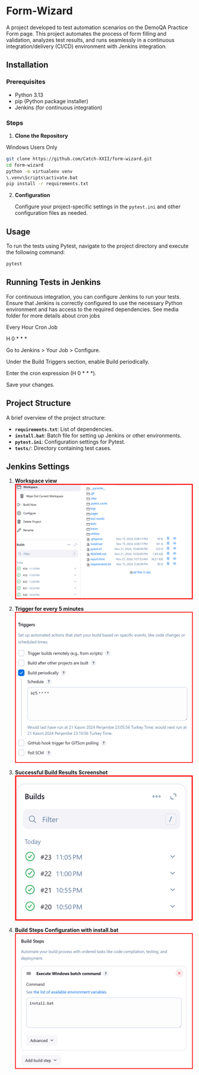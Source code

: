 # Form-Wizard
A project developed to test automation scenarios on the DemoQA Practice Form page. 
This project automates the process of form filling and validation, analyzes test results, 
and runs seamlessly in a continuous integration/delivery (CI/CD) environment with Jenkins integration.

## Installation

### Prerequisites

- Python 3.13
- pip (Python package installer)
- Jenkins (for continuous integration)
### Steps

1. **Clone the Repository**

Windows Users Only

   ```bash
   git clone https://github.com/Catch-XXII/form-wizard.git
   cd form-wizard
   python -m virtualenv venv
   \.venv\Scripts\activate.bat
   pip install -r requirements.txt
   ```
   
2. **Configuration**

   Configure your project-specific settings in the `pytest.ini` and other configuration files as needed.

## Usage

To run the tests using Pytest, navigate to the project directory and execute the following command:

```bash
pytest
```

## Running Tests in Jenkins

For continuous integration, you can configure Jenkins to run your tests. 
Ensure that Jenkins is correctly configured to use the necessary 
Python environment and has access to the required dependencies.
See media folder for more details about cron jobs

Every Hour Cron Job 

H 0 * * *

Go to Jenkins > Your Job > Configure.

Under the Build Triggers section, enable Build periodically.

Enter the cron expression (H 0 * * *).

Save your changes.

## Project Structure

A brief overview of the project structure:

- **`requirements.txt`**: List of dependencies.
- **`install.bat`**: Batch file for setting up Jenkins or other environments.
- **`pytest.ini`**: Configuration settings for Pytest.
- **`tests/`**: Directory containing test cases.


## Jenkins Settings
1. **Workspace view**
![Alt text](media/workspace.png)


2. **Trigger for every 5 minutes**
![Alt text](media/every_five_minutes.png)


3. **Successful Build Results Screenshot**
![Alt text](media/builds_every_five_minutes.png)

4. **Build Steps Configuration with install.bat**
![Alt text](media/build_steps_jenkins.png)


